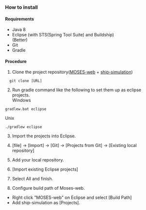 ### How to install
#### Requirements
- Java 8
- Eclipse (with STS(Spring Tool Suite) and Buildship)  
(Better)
- Git
- Gradle

#### Procedure
1. Clone the project repository([MOSES-web](https://github.com/swanaka/MOSES-web) + [ship-simulation](https://github.com/swanaka/ship-simulation))
```
  git clone [URL]
```
2. Run gradle command like the following to set them up as eclipse projects.  
Windows
```
gradlew.bat eclipse
```  
Unix
```
./gradlew eclipse
```
3. Import the projects into Eclipse.  
  1. [file] -> [Import] -> [Git] -> [Projects from Git] -> [Existing local repository]
  2. Add your local repository.
  3. [Import existing Eclipse projects]
  4. Select All and finish.

4. Configure build path of Moses-web.
  - Right click "MOSES-web" on Eclipse and select [Build Path]
  - Add ship-simulation as [Projects].
